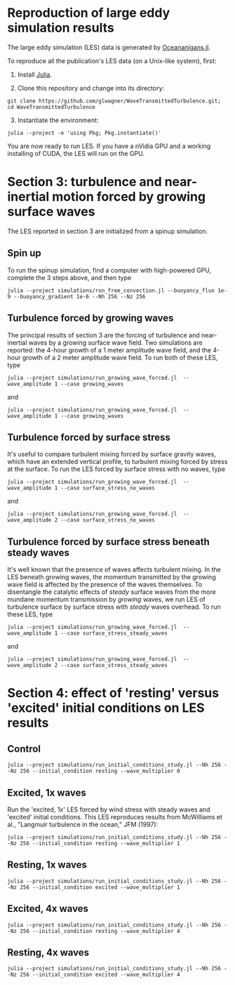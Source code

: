 # Reproduction of large eddy simulation results

The large eddy simulation (LES) data is generated by [Oceananigans.jl](https://github.com/climate-machine/Oceananigans.jl).

To reproduce all the publication's LES data (on a Unix-like system), first:

1. Install [Julia](https://julialang.org).

2. Clone this repository and change into its directory: 

```
git clone https://github.com/glwagner/WaveTransmittedTurbulence.git; cd WaveTransmittedTurbulence
```

3. Instantiate the environment: 

```
julia --project -e 'using Pkg; Pkg.instantiate()'
```

You are now ready to run LES. If you have a nVidia GPU and a working installing of CUDA, the LES will run on the GPU.

# Section 3: turbulence and near-inertial motion forced by growing surface waves

The LES reported in section 3 are initialized from a spinup simulation.

## Spin up

To run the spinup simulation, find a computer with high-powered GPU, complete the 3 steps above, and then type

```
julia --project simulations/run_free_convection.jl --buoyancy_flux 1e-9 --buoyancy_gradient 1e-6 --Nh 256 --Nz 256
```

## Turbulence forced by growing waves

The principal results of section 3 are the forcing of turbulence and near-inertial waves by a growing 
surface wave field. Two simulations are reported: the 4-hour growth of a 1 meter amplitude wave field,
and the 4-hour growth of a 2 meter amplitude wave field. To run both of these LES, type

```
julia --project simulations/run_growing_wave_forced.jl  --wave_amplitude 1 --case growing_waves
```

and

```
julia --project simulations/run_growing_wave_forced.jl  --wave_amplitude 1 --case growing_waves
```

## Turbulence forced by surface stress

It's useful to compare turbulent mixing forced by surface gravity waves, which have an extended vertical profile,
to turbulent mixing forced by stress at the surface. To run the LES forced by surface stress with no waves, type

```
julia --project simulations/run_growing_wave_forced.jl  --wave_amplitude 1 --case surface_stress_no_waves
```

and

```
julia --project simulations/run_growing_wave_forced.jl  --wave_amplitude 2 --case surface_stress_no_waves
```

## Turbulence forced by surface stress beneath steady waves

It's well known that the presence of waves affects turbulent mixing. In the LES beneath growing waves, the momentum 
transmitted by the growing wave field is affected by the presence of the waves themselves. To disentangle the 
catalytic effects of _steady_ surface waves from the more mundane momentum transmission by _growing_ waves,
we run LES of turbulence surface by surface stress with *steady* waves overhead. To run these LES, type

```
julia --project simulations/run_growing_wave_forced.jl  --wave_amplitude 1 --case surface_stress_steady_waves
```

and

```
julia --project simulations/run_growing_wave_forced.jl  --wave_amplitude 2 --case surface_stress_steady_waves
```

# Section 4: effect of 'resting' versus 'excited' initial conditions on LES results
 
## Control

```
julia --project simulations/run_initial_conditions_study.jl --Nh 256 --Nz 256 --initial_condition resting --wave_multiplier 0
```

## Excited, 1x waves

Run the 'excited, 1x' LES forced by wind stress with steady waves and 'excited' initial conditions. This LES reproduces results from McWilliams et al., "Langmuir turbulence in the ocean," JFM (1997):

```
julia --project simulations/run_initial_conditions_study.jl --Nh 256 --Nz 256 --initial_condition resting --wave_multiplier 1
```

## Resting, 1x waves

```
julia --project simulations/run_initial_conditions_study.jl --Nh 256 --Nz 256 --initial_condition excited --wave_multiplier 1
```

## Excited, 4x waves

```
julia --project simulations/run_initial_conditions_study.jl --Nh 256 --Nz 256 --initial_condition resting --wave_multiplier 4
```

## Resting, 4x waves

```
julia --project simulations/run_initial_conditions_study.jl --Nh 256 --Nz 256 --initial_condition excited --wave_multiplier 4
```

